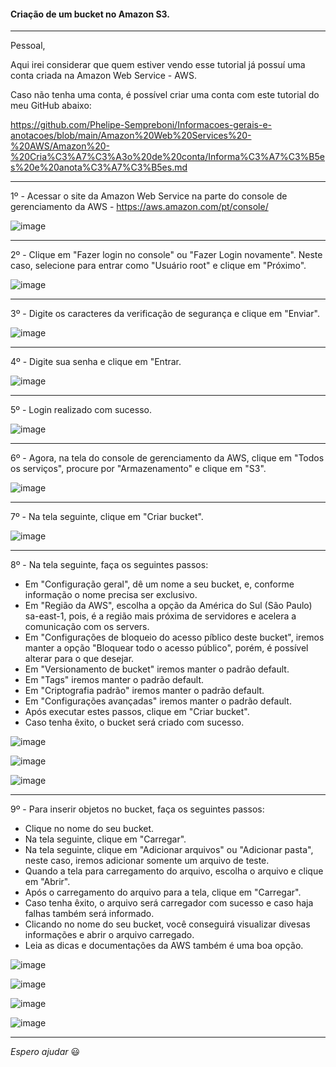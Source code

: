 #### Criação de um bucket no Amazon S3.

---

Pessoal,

Aqui irei considerar que quem estiver vendo esse tutorial já possuí uma conta criada na Amazon Web Service - AWS. 

Caso não tenha uma conta, é possível criar uma conta com este tutorial do meu GitHub abaixo:

https://github.com/Phelipe-Sempreboni/Informacoes-gerais-e-anotacoes/blob/main/Amazon%20Web%20Services%20-%20AWS/Amazon%20-%20Cria%C3%A7%C3%A3o%20de%20conta/Informa%C3%A7%C3%B5es%20e%20anota%C3%A7%C3%B5es.md

---

1º - Acessar o site da Amazon Web Service na parte do console de gerenciamento da AWS - https://aws.amazon.com/pt/console/

![image](https://user-images.githubusercontent.com/57469401/131591855-46ebb531-5d36-435e-b1ce-325ca7cfa7a4.png)

---

2º - Clique em "Fazer login no console" ou "Fazer Login novamente". Neste caso, selecione para entrar como "Usuário root" e clique em "Próximo".

![image](https://user-images.githubusercontent.com/57469401/131591907-db78974a-6497-4cea-aed2-b67005f6030c.png)

---

3º - Digite os caracteres da verificação de segurança e clique em "Enviar".

![image](https://user-images.githubusercontent.com/57469401/131591970-087ee860-28ac-418e-9380-723d6e061e26.png)

---

4º - Digite sua senha e clique em "Entrar.

![image](https://user-images.githubusercontent.com/57469401/131592015-905f9891-4b71-46cc-a3a6-551cd1463b75.png)

---

5º - Login realizado com sucesso.

![image](https://user-images.githubusercontent.com/57469401/131592056-9ae3f751-e21d-4d31-8767-7f3db35978cb.png)

---

6º - Agora, na tela do console de gerenciamento da AWS, clique em "Todos os serviços", procure por "Armazenamento" e clique em "S3".

![image](https://user-images.githubusercontent.com/57469401/131602531-8c946b0d-e506-4c81-9957-9c597c988122.png)

---

7º - Na tela seguinte, clique em "Criar bucket".

![image](https://user-images.githubusercontent.com/57469401/131603012-ccac41e9-156f-4886-93ee-e9a10500b34a.png)

---

8º - Na tela seguinte, faça os seguintes passos:
  - Em "Configuração geral", dê um nome a seu bucket, e, conforme informação o nome precisa ser exclusivo.
  - Em "Região da AWS", escolha a opção da América do Sul (São Paulo) sa-east-1, pois, é a região mais próxima de servidores e acelera a comunicação com os servers.
  - Em "Configurações de bloqueio do acesso píblico deste bucket", iremos manter a opção "Bloquear todo o acesso público", porém, é possível alterar para o que desejar.
  - Em "Versionamento de bucket" iremos manter o padrão default.
  - Em "Tags" iremos manter o padrão default.
  - Em "Criptografia padrão" iremos manter o padrão default.
  - Em "Configurações avançadas" iremos manter o padrão default.
  - Após executar estes passos, clique em "Criar bucket".
  - Caso tenha êxito, o bucket será criado com sucesso.

![image](https://user-images.githubusercontent.com/57469401/131603252-067729ed-54c7-4bb3-a010-92b6036b471b.png)

![image](https://user-images.githubusercontent.com/57469401/131603659-e6fc2483-cbb5-4ab9-898d-8702de0493cf.png)

![image](https://user-images.githubusercontent.com/57469401/131603833-1ea9e28a-883f-4edb-994f-160edfefaa11.png)

---

9º - Para inserir objetos no bucket, faça os seguintes passos:
  - Clique no nome do seu bucket.
  - Na tela seguinte, clique em "Carregar".
  - Na tela seguinte, clique em "Adicionar arquivos" ou "Adicionar pasta", neste caso, iremos adicionar somente um arquivo de teste.
  - Quando a tela para carregamento do arquivo, escolha o arquivo e clique em "Abrir".
  - Após o carregamento do arquivo para a tela, clique em "Carregar".
  - Caso tenha êxito, o arquivo será carregador com sucesso e caso haja falhas também será informado.
  - Clicando no nome do seu bucket, você conseguirá visualizar divesas informações e abrir o arquivo carregado.
  - Leia as dicas e documentações da AWS também é uma boa opção.

![image](https://user-images.githubusercontent.com/57469401/131603946-f45a07f5-e6e1-4be4-bb35-5a4befc74c26.png)

![image](https://user-images.githubusercontent.com/57469401/131604211-41c82a9b-79d5-4ffd-a44c-9c13f76c5ecb.png)

![image](https://user-images.githubusercontent.com/57469401/131604583-d7622020-0220-42a4-92be-92a981601870.png)

![image](https://user-images.githubusercontent.com/57469401/131604800-bb85af82-907f-44a3-8e46-2cce0d5065c8.png)

---

_Espero ajudar_ :smiley:
